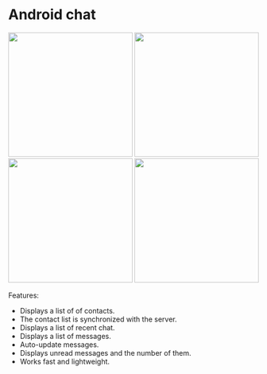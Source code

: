 # Android chat
<img src="https://cloud.githubusercontent.com/assets/16716940/20062623/0f820e20-a50d-11e6-8ef6-9ff324a6010b.png" height="250">
<img src="https://cloud.githubusercontent.com/assets/16716940/20062608/06f1d6e6-a50d-11e6-848d-1aef172f340c.png" height="250">
<img src="https://cloud.githubusercontent.com/assets/16716940/20063327/65025eb6-a50f-11e6-9df1-7ef4a84ed4da.png" height="250">
<img src="https://cloud.githubusercontent.com/assets/16716940/20063334/6a528c38-a50f-11e6-9b33-d16c0db26e47.png" height="250">

Features: 
- Displays a list of of contacts.
- The contact list is synchronized with the server.
- Displays a list of recent chat.
- Displays a list of messages.
- Auto-update messages.
- Displays unread messages and the number of them.
- Works fast and lightweight.